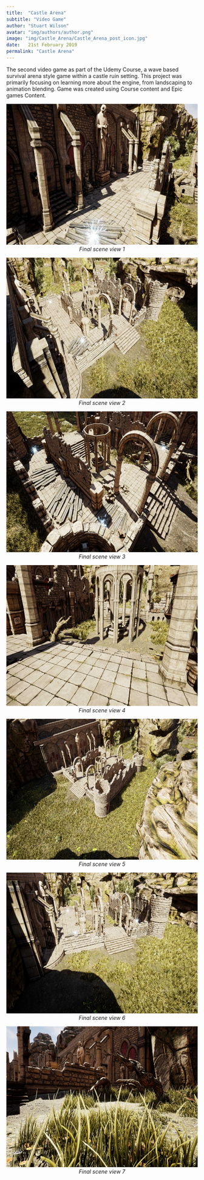 ```yaml
---
title:  "Castle Arena"
subtitle: "Video Game"
author: "Stuart Wilson"
avatar: "img/authors/author.png"
image: "img/Castle_Arena/Castle_Arena_post_icon.jpg"
date:   21st February 2019
permalink: "Castle Arena"
---
```


<p style="font-size:100%;">
The second video game as part of the Udemy Course, a wave based survival arena style game within a castle ruin setting. This project was primarily focusing on learning more about the engine, from landscaping to animation blending. Game was created using Course content and Epic games Content.
</p>

<p style="text-align: center;"><i>
<a class="example-image-link" href="img/Castle_Arena/Castle_Arena_1.jpg" data-lightbox="the_Castle_Arena_set" data-title="Defining the workspace"><img class="example-image" src="img/Castle_Arena/Castle_Arena_1.jpg" alt="" height="370"/></a>
Final scene view 1
</i></p>

<p style="text-align: center;"><i>
<a class="example-image-link" href="img/Castle_Arena/Castle_Arena_2.jpg" data-lightbox="the_Castle_Arena_set" data-title="Fleshing out the scene"><img class="example-image" src="img/Castle_Arena/Castle_Arena_2.jpg" alt="" height="370"/></a>
Final scene view 2
</i></p>

<p style="text-align: center;"><i>
<a class="example-image-link" href="img/Castle_Arena/Castle_Arena_3.jpg" data-lightbox="the_Castle_Arena_set" data-title="Final static mesh scene"><img class="example-image" src="img/Castle_Arena/Castle_Arena_3.jpg" alt="" height="370"/></a>
Final scene view 3
</i></p>

<p style="text-align: center;"><i>
<a class="example-image-link" href="img/Castle_Arena/Castle_Arena_4.jpg" data-lightbox="the_Castle_Arena_set" data-title="Final lighting and post processing overview"><img class="example-image" src="img/Castle_Arena/Castle_Arena_4.jpg" alt="" height="370"/></a>
Final scene view 4
</i></p>

<p style="text-align: center;"><i>
<a class="example-image-link" href="img/Castle_Arena/Castle_Arena_5.jpg" data-lightbox="the_Castle_Arena_set" data-title="Final scene view 1"><img class="example-image" src="img/Castle_Arena/Castle_Arena_5.jpg" alt="" height="370"/></a>
Final scene view 5
</i></p>

<p style="text-align: center;"><i>
<a class="example-image-link" href="img/Castle_Arena/Castle_Arena_6.jpg" data-lightbox="the_Castle_Arena_set" data-title="Final scene view 2"><img class="example-image" src="img/Castle_Arena/Castle_Arena_6.jpg" alt="" height="370"/></a>
Final scene view 6
</i></p>

<p style="text-align: center;"><i>
<a class="example-image-link" href="img/Castle_Arena/Castle_Arena_7.jpg" data-lightbox="the_Castle_Arena_set" data-title="Final scene view 3"><img class="example-image" src="img/Castle_Arena/Castle_Arena_7.jpg" alt="" height="370"/></a>
Final scene view 7
</i></p>
